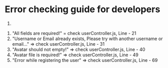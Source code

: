 # Error checking guide for developers

<!-- Controller Errors -->

<!-- Access and Refresh tokens -->
1. 

<!-- userRegister -->
1. "All fields are required!" = check userController.js, Line - 21
2. "Username or Email already exists, Please try with another username or email..." => check userController.js, Line - 31
3. "Avatar should not empty!" => check userController.js, Line - 40
4. "Avatar file is required!" => check userController.js, Line - 49
5. "Error while registering the user" => check userController.js, Line - 69

<!-- userLogin -->


